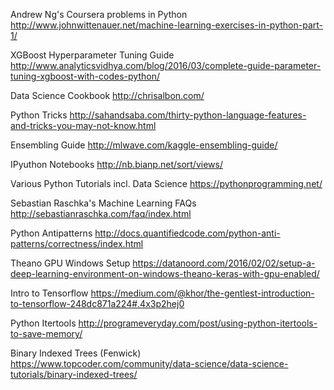Andrew Ng's Coursera problems in Python
http://www.johnwittenauer.net/machine-learning-exercises-in-python-part-1/

XGBoost Hyperparameter Tuning Guide
http://www.analyticsvidhya.com/blog/2016/03/complete-guide-parameter-tuning-xgboost-with-codes-python/

Data Science Cookbook
http://chrisalbon.com/

Python Tricks
http://sahandsaba.com/thirty-python-language-features-and-tricks-you-may-not-know.html

Ensembling Guide
http://mlwave.com/kaggle-ensembling-guide/

IPyuthon Notebooks
http://nb.bianp.net/sort/views/

Various Python Tutorials incl. Data Science
https://pythonprogramming.net/

Sebastian Raschka's Machine Learning FAQs
http://sebastianraschka.com/faq/index.html

Python Antipatterns
http://docs.quantifiedcode.com/python-anti-patterns/correctness/index.html

Theano GPU Windows Setup
https://datanoord.com/2016/02/02/setup-a-deep-learning-environment-on-windows-theano-keras-with-gpu-enabled/

Intro to Tensorflow
https://medium.com/@khor/the-gentlest-introduction-to-tensorflow-248dc871a224#.4x3p2hej0

Python Itertools
http://programeveryday.com/post/using-python-itertools-to-save-memory/

Binary Indexed Trees (Fenwick)
https://www.topcoder.com/community/data-science/data-science-tutorials/binary-indexed-trees/
